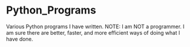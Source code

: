 # Python_Programs
Various Python programs I have written. NOTE: I am NOT a programmer. I am sure there are better, faster, and more efficient ways of doing what I have done.
